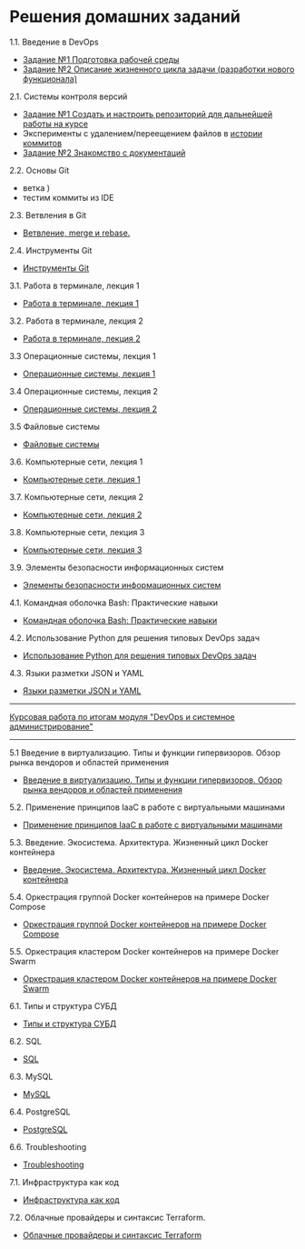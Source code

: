 # Решения домашних заданий

1.1. Введение в DevOps

- [Задание №1 Подготовка рабочей среды](01-intro-01/README.md)
- [Задание №2 Описание жизненного цикла задачи (разработки нового функционала)](01-intro-01/task2.md)

2.1. Системы контроля версий

- [Задание №1 Создать и настроить репозиторий для дальнейшей работы на курсе](02-git-01-vcs/README.md)
- Эксперименты с удалением/переещением файлов в [истории коммитов](https://github.com/Frolls/devops-netology/commits/main)
- [Задание №2 Знакомство с документаций](02-git-01-vcs/task2.md)

2.2. Основы Git

- ветка )
- тестим коммиты из IDE

2.3. Ветвления в Git

- [Ветвление, merge и rebase.](02-git-03-branching/README.md)

2.4. Инструменты Git

- [Инструменты Git](02-git-04-tools/README.md)

3.1. Работа в терминале, лекция 1

- [Работа в терминале, лекция 1](03-sysadmin-01-terminal/README.md)

3.2. Работа в терминале, лекция 2

- [Работа в терминале, лекция 2](03-sysadmin-02-terminal/README.md)

3.3 Операционные системы, лекция 1

- [Операционные системы, лекция 1](03-sysadmin-03-os/README.md)

3.4 Операционные системы, лекция 2

- [Операционные системы, лекция 2](03-sysadmin-04-os/README.md)

3.5 Файловые системы

- [Файловые системы](03-sysadmin-05-fs/README.md)

3.6. Компьютерные сети, лекция 1

- [Компьютерные сети, лекция 1](03-sysadmin-06-net/README.md)

3.7. Компьютерные сети, лекция 2

- [Компьютерные сети, лекция 2](03-sysadmin-07-net/README.md)

3.8. Компьютерные сети, лекция 3

- [Компьютерные сети, лекция 3](03-sysadmin-08-net/README.md)

3.9. Элементы безопасности информационных систем

- [Элементы безопасности информационных систем](03-sysadmin-09-security/README.md)

4.1. Командная оболочка Bash: Практические навыки

- [Командная оболочка Bash: Практические навыки](04-script-01-bash/README.md)

4.2. Использование Python для решения типовых DevOps задач

- [Использование Python для решения типовых DevOps задач](04-script-02-py/README.md)

4.3. Языки разметки JSON и YAML

- [Языки разметки JSON и YAML](04-script-03-yaml/README.md)

---

[Курсовая работа по итогам модуля "DevOps и системное администрирование"](course_work/README.md)

---

5.1 Введение в виртуализацию. Типы и функции гипервизоров. Обзор рынка вендоров и областей применения

- [Введение в виртуализацию. Типы и функции гипервизоров. Обзор рынка вендоров и областей применения](05-virt-01-basics/README.md)

5.2. Применение принципов IaaC в работе с виртуальными машинами

- [Применение принципов IaaC в работе с виртуальными машинами](05-virt-02-iaac/README.md)

5.3. Введение. Экосистема. Архитектура. Жизненный цикл Docker контейнера

- [Введение. Экосистема. Архитектура. Жизненный цикл Docker контейнера](05-virt-03-docker/README.md)

5.4. Оркестрация группой Docker контейнеров на примере Docker Compose

- [Оркестрация группой Docker контейнеров на примере Docker Compose](05-virt-04-docker-compose/README.md)

5.5. Оркестрация кластером Docker контейнеров на примере Docker Swarm

- [Оркестрация кластером Docker контейнеров на примере Docker Swarm](05-virt-05-docker-swarm/README.md)

6.1. Типы и структура СУБД

- [Типы и структура СУБД](06-db-01-basics/README.md)

6.2. SQL

- [SQL](06-db-02-sql/README.md)

6.3. MySQL

- [MySQL](06-db-03-mysql/README.md)

6.4. PostgreSQL

- [PostgreSQL](06-db-04-postgresql/README.md)

6.6. Troubleshooting

- [Troubleshooting](06-db-06-troobleshooting/README.md)

7.1. Инфраструктура как код

- [Инфраструктура как код](07-terraform-01-intro/README.md)

7.2. Облачные провайдеры и синтаксис Terraform.

- [Облачные провайдеры и синтаксис Terraform](07-terraform-02-syntax/README.md)
